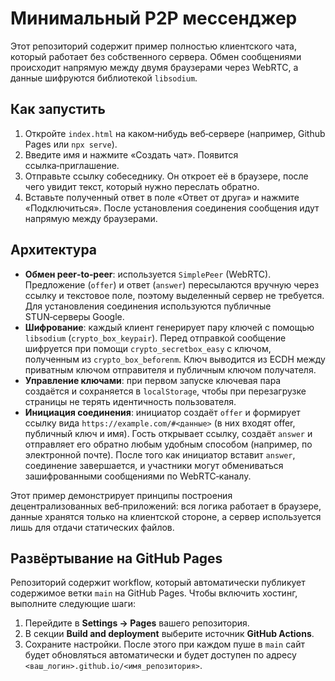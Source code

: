 # Минимальный P2P мессенджер

Этот репозиторий содержит пример полностью клиентского чата, который работает без собственного сервера. Обмен сообщениями происходит напрямую между двумя браузерами через WebRTC, а данные шифруются библиотекой `libsodium`.

## Как запустить

1. Откройте `index.html` на каком‑нибудь веб‑сервере (например, Github Pages или `npx serve`).
2. Введите имя и нажмите «Создать чат». Появится ссылка‑приглашение.
3. Отправьте ссылку собеседнику. Он откроет её в браузере, после чего увидит текст, который нужно переслать обратно.
4. Вставьте полученный ответ в поле «Ответ от друга» и нажмите «Подключиться». После установления соединения сообщения идут напрямую между браузерами.

## Архитектура

- **Обмен peer‑to‑peer**: используется `SimplePeer` (WebRTC). Предложение (`offer`) и ответ (`answer`) пересылаются вручную через ссылку и текстовое поле, поэтому выделенный сервер не требуется. Для установления соединения используются публичные STUN‑серверы Google.
- **Шифрование**: каждый клиент генерирует пару ключей с помощью `libsodium` (`crypto_box_keypair`). Перед отправкой сообщение шифруется при помощи `crypto_secretbox_easy` с ключом, полученным из `crypto_box_beforenm`. Ключ выводится из ECDH между приватным ключом отправителя и публичным ключом получателя.
- **Управление ключами**: при первом запуске ключевая пара создаётся и сохраняется в `localStorage`, чтобы при перезагрузке страницы не терять идентичность пользователя.
- **Инициация соединения**: инициатор создаёт `offer` и формирует ссылку вида `https://example.com/#<данные>` (в них входят offer, публичный ключ и имя). Гость открывает ссылку, создаёт `answer` и отправляет его обратно любым удобным способом (например, по электронной почте). После того как инициатор вставит `answer`, соединение завершается, и участники могут обмениваться зашифрованными сообщениями по WebRTC‑каналу.

Этот пример демонстрирует принципы построения децентрализованных веб‑приложений: вся логика работает в браузере, данные хранятся только на клиентской стороне, а сервер используется лишь для отдачи статических файлов.

## Развёртывание на GitHub Pages

Репозиторий содержит workflow, который автоматически публикует содержимое ветки `main` на GitHub Pages. Чтобы включить хостинг, выполните следующие шаги:

1. Перейдите в **Settings → Pages** вашего репозитория.
2. В секции **Build and deployment** выберите источник **GitHub Actions**.
3. Сохраните настройки. После этого при каждом пуше в `main` сайт будет обновляться автоматически и будет доступен по адресу `<ваш_логин>.github.io/<имя_репозитория>`.
